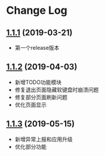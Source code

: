 # Change Log
## [1.1.1](https://github.com/ForgetSky/ForgetSkyWanAndroid) (2019-03-21)

- 第一个release版本

## [1.1.2](https://github.com/ForgetSky/ForgetSkyWanAndroid) (2019-04-03)

- 新增TODO功能模块
- 修复退出页面隐藏软键盘时崩溃问题
- 修复部分页面刷新问题
- 优化页面显示

## [1.1.3](https://github.com/ForgetSky/ForgetSkyWanAndroid) (2019-05-15)

- 新增异常上报和应用升级
- 优化部分功能